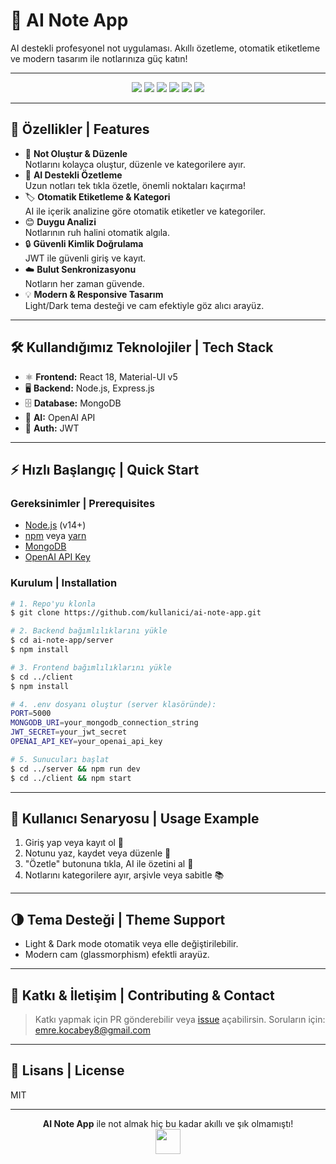 # 🤖 AI Note App

AI destekli profesyonel not uygulaması. Akıllı özetleme, otomatik etiketleme ve modern tasarım ile notlarınıza güç katın!

---

<p align="center">
  <img src="https://img.shields.io/badge/React-18-blue?logo=react" />
  <img src="https://img.shields.io/badge/Material--UI-v5-007fff?logo=mui" />
  <img src="https://img.shields.io/badge/Node.js-Express-green?logo=node.js" />
  <img src="https://img.shields.io/badge/OpenAI-API-blueviolet?logo=openai" />
  <img src="https://img.shields.io/badge/Light%20%26%20Dark%20Mode-supported-22223b?style=flat-square&logo=eyeem" />
  <img src="https://img.shields.io/badge/License-MIT-yellow" />
</p>

---

## 🚀 Özellikler | Features

- 📝 **Not Oluştur & Düzenle**  
  Notlarını kolayca oluştur, düzenle ve kategorilere ayır.
- 🤖 **AI Destekli Özetleme**  
  Uzun notları tek tıkla özetle, önemli noktaları kaçırma!
- 🏷️ **Otomatik Etiketleme & Kategori**  
  AI ile içerik analizine göre otomatik etiketler ve kategoriler.
- 😊 **Duygu Analizi**  
  Notlarının ruh halini otomatik algıla.
- 🔒 **Güvenli Kimlik Doğrulama**  
  JWT ile güvenli giriş ve kayıt.
- ☁️ **Bulut Senkronizasyonu**  
  Notların her zaman güvende.
- 💡 **Modern & Responsive Tasarım**  
  Light/Dark tema desteği ve cam efektiyle göz alıcı arayüz.

---


## 🛠️ Kullandığımız Teknolojiler | Tech Stack

- ⚛️ **Frontend:** React 18, Material-UI v5
- 🖥️ **Backend:** Node.js, Express.js
- 🗄️ **Database:** MongoDB
- 🤖 **AI:** OpenAI API
- 🔑 **Auth:** JWT

---

## ⚡ Hızlı Başlangıç | Quick Start

### Gereksinimler | Prerequisites
- [Node.js](https://nodejs.org/) (v14+)
- [npm](https://www.npmjs.com/) veya [yarn](https://yarnpkg.com/)
- [MongoDB](https://www.mongodb.com/)
- [OpenAI API Key](https://platform.openai.com/)

### Kurulum | Installation

```bash
# 1. Repo'yu klonla
$ git clone https://github.com/kullanici/ai-note-app.git

# 2. Backend bağımlılıklarını yükle
$ cd ai-note-app/server
$ npm install

# 3. Frontend bağımlılıklarını yükle
$ cd ../client
$ npm install

# 4. .env dosyanı oluştur (server klasöründe):
PORT=5000
MONGODB_URI=your_mongodb_connection_string
JWT_SECRET=your_jwt_secret
OPENAI_API_KEY=your_openai_api_key

# 5. Sunucuları başlat
$ cd ../server && npm run dev
$ cd ../client && npm start
```

---

## 👤 Kullanıcı Senaryosu | Usage Example

1. Giriş yap veya kayıt ol 🔑
2. Notunu yaz, kaydet veya düzenle 📝
3. "Özetle" butonuna tıkla, AI ile özetini al 🤖
4. Notlarını kategorilere ayır, arşivle veya sabitle 📚

---

## 🌗 Tema Desteği | Theme Support
- Light & Dark mode otomatik veya elle değiştirilebilir.
- Modern cam (glassmorphism) efektli arayüz.

---

## 💬 Katkı & İletişim | Contributing & Contact

> Katkı yapmak için PR gönderebilir veya [issue](https://github.com/kullanici/ai-note-app/issues) açabilirsin.
> Soruların için: emre.kocabey8@gmail.com

---

## 📄 Lisans | License

MIT

---

<p align="center">
  <b>AI Note App</b> ile not almak hiç bu kadar akıllı ve şık olmamıştı!<br/>
  <img src="https://img.icons8.com/color/48/000000/artificial-intelligence.png" width="40" />
</p>

